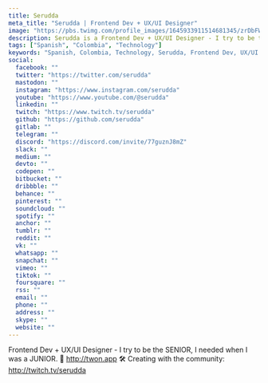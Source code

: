 ```yaml
---
title: Serudda
meta_title: "Serudda | Frontend Dev + UX/UI Designer"
image: "https://pbs.twimg.com/profile_images/1645933911514681345/zrDbFWCT_400x400.jpg"
description: Serudda is a Frontend Dev + UX/UI Designer - I try to be the SENIOR, I needed when I was a JUNIOR.
tags: ["Spanish", "Colombia", "Technology"]
keywords: "Spanish, Colombia, Technology, Serudda, Frontend Dev, UX/UI Designer, Creating with the community, Twitch, Developer, User Experience, User Interface, Design, Web Development, Professional Development, Career Growth, Coding, Programming, Frontend Design, Community Collaboration"
social:
  facebook: ""
  twitter: "https://twitter.com/serudda"
  mastodon: ""
  instagram: "https://www.instagram.com/serudda"
  youtube: "https://www.youtube.com/@serudda"
  linkedin: ""
  twitch: "https://www.twitch.tv/serudda"
  github: "https://github.com/serudda"
  gitlab: ""
  telegram: ""
  discord: "https://discord.com/invite/77guznJ8mZ"
  slack: ""
  medium: ""
  devto: ""
  codepen: ""
  bitbucket: ""
  dribbble: ""
  behance: ""
  pinterest: ""
  soundcloud: ""
  spotify: ""
  anchor: ""
  tumblr: ""
  reddit: ""
  vk: ""
  whatsapp: ""
  snapchat: ""
  vimeo: ""
  tiktok: ""
  foursquare: ""
  rss: ""
  email: ""
  phone: ""
  address: ""
  skype: ""
  website: ""
---
```


Frontend Dev + UX/UI Designer - I try to be the SENIOR, I needed when I was a JUNIOR. 🤖 http://twon.app
🛠️ Creating with the community: http://twitch.tv/serudda
